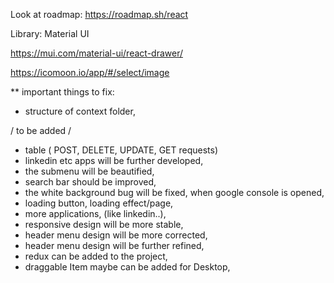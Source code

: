 Look at roadmap: https://roadmap.sh/react

Library: Material UI

https://mui.com/material-ui/react-drawer/

https://icomoon.io/app/#/select/image


** important things to fix:
-  structure of context folder,



/ to be added  /
- table ( POST, DELETE, UPDATE, GET requests)
- linkedin etc apps will be further developed,
- the submenu will be beautified,
- search bar should be improved,
- the white background bug will be fixed, when google console is opened,
- loading button, loading effect/page,
- more applications, (like linkedin..),
- responsive design will be more stable,
- header menu design will be more corrected,
- header menu design will be further refined,
- redux can be added to the project,
- draggable Item maybe can be added for Desktop,
